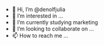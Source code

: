 - 👋 Hi, I’m @denolfjulia
- 👀 I’m interested in ...
- 🌱 I’m currently studying marketing
- 💞️ I’m looking to collaborate on ...
- 📫 How to reach me ...

<!---
denolfjulia/denolfjulia is a ✨ special ✨ repository because its `README.md` (this file) appears on your GitHub profile.
You can click the Preview link to take a look at your changes.
--->

